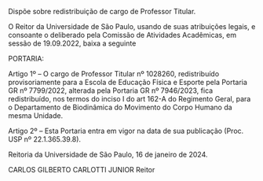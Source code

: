 Dispõe sobre redistribuição de cargo de Professor Titular.

O Reitor da Universidade de São Paulo, usando de suas atribuições legais, e consoante o deliberado pela Comissão de Atividades Acadêmicas, em sessão de 19.09.2022, baixa a seguinte

PORTARIA:

Artigo 1º – O cargo de Professor Titular nº 1028260, redistribuído provisoriamente para a Escola de Educação Física e Esporte pela Portaria GR nº 7799/2022, alterada pela Portaria GR nº 7946/2023, fica redistribuído, nos termos do inciso I do art 162-A do Regimento Geral, para o Departamento de Biodinâmica do Movimento do Corpo Humano da mesma Unidade.

Artigo 2º – Esta Portaria entra em vigor na data de sua publicação (Proc. USP nº 22.1.365.39.8).

Reitoria da Universidade de São Paulo, 16 de janeiro de 2024.

CARLOS GILBERTO CARLOTTI JUNIOR
Reitor